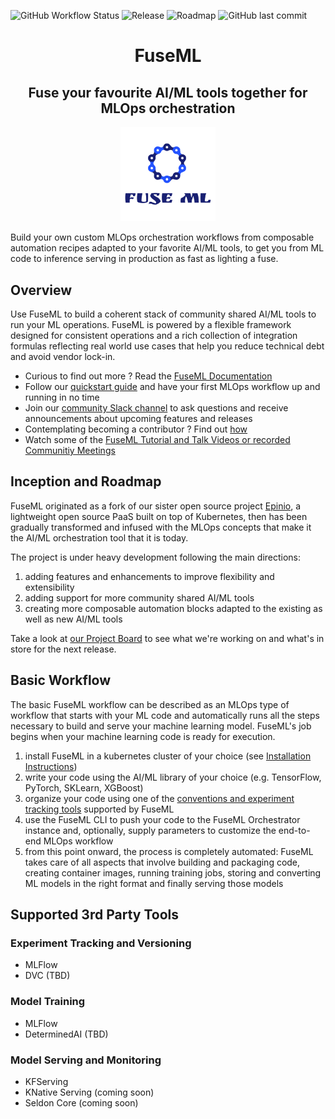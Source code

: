![GitHub Workflow Status](https://img.shields.io/github/workflow/status/fuseml/fuseml/CI?style=for-the-badge&logo=suse) ![Release](https://img.shields.io/badge/release-pre--alpha-brightgreen?style=for-the-badge&logo=suse) ![Roadmap](https://img.shields.io/badge/roadmap-on--track-blue?style=for-the-badge&logo=suse) ![GitHub last commit](https://img.shields.io/github/last-commit/fuseml/fuseml?style=for-the-badge&logo=suse)

<h1 align=center>FuseML</h1>
<h2 align=center>Fuse your favourite AI/ML tools together for MLOps orchestration</h2>
<p align="center">
<img src="./docs/fuseml-logo.png" width="30%" height="30%"></center>
</p>

Build your own custom MLOps orchestration workflows from composable automation recipes adapted to your favorite AI/ML tools, to get you from ML code to inference serving in production as fast as lighting a fuse.

## Overview

Use FuseML to build a coherent stack of community shared AI/ML tools to run your ML operations. FuseML is powered by a flexible framework designed for consistent operations and a rich collection of integration formulas reflecting real world use cases that help you reduce technical debt and avoid vendor lock-in.

* Curious to find out more ? Read the [FuseML Documentation](https://fuseml.github.io/docs)
* Follow our [quickstart guide](https://fuseml.github.io/docs/quickstart.html) and have your first MLOps workflow up and running in no time 
* Join our [community Slack channel](https://join.slack.com/t/fuseml/shared_invite/zt-rcs6kepe-rGrMzlj0hrRlalcahWzoWg) to ask questions and receive announcements about upcoming features and releases
* Contemplating becoming a contributor ? Find out [how](https://fuseml.github.io/docs/CONTRIBUTING.html) 
* Watch some of the [FuseML Tutorial and Talk Videos or recorded Communitiy Meetings](https://www.youtube.com/channel/UCQLoLTikJDDMXvywWd27FBg) 

## Inception and Roadmap

FuseML originated as a fork of our sister open source project [Epinio](https://github.com/epinio/epinio), a lightweight open source PaaS built on top of Kubernetes, then has been gradually transformed and infused with the MLOps concepts that make it the AI/ML orchestration tool that it is today.

The project is under heavy development following the main directions:
1. adding features and enhancements to improve flexibility and extensibility
2. adding support for more community shared AI/ML tools
3. creating more composable automation blocks adapted to the existing as well as new AI/ML tools

Take a look at [our Project Board](https://github.com/orgs/fuseml/projects/1) to see what we're working on and what's in store for the next release.

## Basic Workflow

The basic FuseML workflow can be described as an MLOps type of workflow that starts with your ML code and automatically runs all the steps necessary to build and serve your machine learning model. FuseML's job begins when your machine learning code is ready for execution.

1. install FuseML in a kubernetes cluster of your choice (see [Installation Instructions](https://fuseml.github.io/docs/quickstart.html))
2. write your code using the AI/ML library of your choice (e.g. TensorFlow, PyTorch, SKLearn, XGBoost)
3. organize your code using one of the [conventions and experiment tracking tools](#experiment-tracking-and-versioning) supported by FuseML
4. use the FuseML CLI to push your code to the FuseML Orchestrator instance and, optionally, supply parameters to customize the end-to-end MLOps workflow
5. from this point onward, the process is completely automated: FuseML takes care of all aspects that involve building and packaging code, creating container images, running training jobs, storing and converting ML models in the right format and finally serving those models

## Supported 3rd Party Tools

### Experiment Tracking and Versioning

* MLFlow
* DVC (TBD)

### Model Training

* MLFlow
* DeterminedAI (TBD)

### Model Serving and Monitoring

* KFServing
* KNative Serving (coming soon)
* Seldon Core (coming soon)